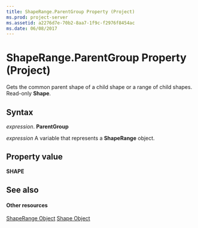 ```yaml
---
title: ShapeRange.ParentGroup Property (Project)
ms.prod: project-server
ms.assetid: a2276d7e-70b2-8aa7-1f9c-f2976f8454ac
ms.date: 06/08/2017
---
```



# ShapeRange.ParentGroup Property (Project)
Gets the common parent shape of a child shape or a range of child shapes. Read-only **Shape**.

## Syntax

 _expression_. **ParentGroup**

 _expression_ A variable that represents a **ShapeRange** object.


## Property value

 **SHAPE**


## See also


#### Other resources


[ShapeRange Object](shaperange-object-project.md)
[Shape Object](shape-object-project.md)
